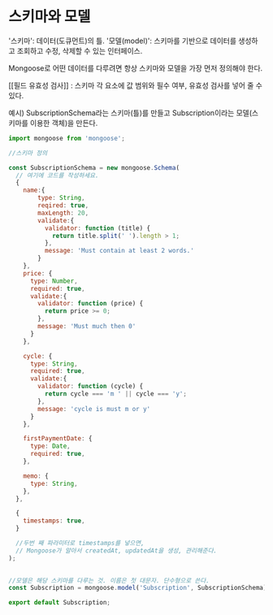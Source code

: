 # 스키마와 모델

'스키마': 데이터(도큐먼트)의 틀.
'모델(model)': 스키마를 기반으로 데이터를 생성하고 조회하고 수정, 삭제할 수 있는 인터페이스.

Mongoose로 어떤 데이터를 다루려면 항상 스키마와 모델을 가장 먼저 정의해야 한다.

[[필드 유효성 검사]] : 스키마 각 요소에 값 범위와 필수 여부, 유효성 검사를 넣어 줄 수 있다. 

예시)
SubscriptionSchema라는 스키마(틀)를 만들고
Subscription이라는 모델(스키마를 이용한 객체)을 만든다.
```js
import mongoose from 'mongoose';

//스키마 정의

const SubscriptionSchema = new mongoose.Schema(
  // 여기에 코드를 작성하세요.
  {
    name:{
        type: String,
        reqired: true,
        maxLength: 20,
        validate:{
          validator: function (title) {
            return title.split(' ').length > 1;
          },
          message: 'Must contain at least 2 words.'
        }
    },
    price: {
      type: Number,
      required: true,
      validate:{
        validator: function (price) {
          return price >= 0;
        },
        message: 'Must much then 0'
      }
    },

    cycle: {
      type: String,
      required: true,
      validate:{
        validator: function (cycle) {
          return cycle === 'm ' || cycle === 'y';
        },
        message: 'cycle is must m or y'
      }
    },

    firstPaymentDate: {
      type: Date,
      required: true,
    },

    memo: {
      type: String,
    },
  },

  {
    timestamps: true,
  }

  //두번 째 파라미터로 timestamps를 넣으면,
  // Mongoose가 알아서 createdAt, updatedAt을 생성, 관리해준다.
);

  
//모델은 해당 스키마를 다루는 것. 이름은 첫 대문자. 단수형으로 쓴다.
const Subscription = mongoose.model('Subscription', SubscriptionSchema);

export default Subscription;
```

